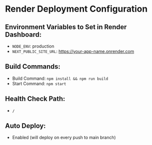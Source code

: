 # Render Deployment Configuration

## Environment Variables to Set in Render Dashboard:
- `NODE_ENV`: production
- `NEXT_PUBLIC_SITE_URL`: https://your-app-name.onrender.com

## Build Commands:
- Build Command: `npm install && npm run build`
- Start Command: `npm start`

## Health Check Path:
- `/`

## Auto Deploy:
- Enabled (will deploy on every push to main branch)
